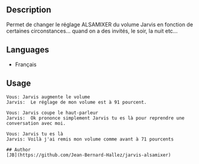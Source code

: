 <!---
IMPORTANT
=========
This README.md is displayed in the WebStore as well as within Jarvis app
Please do not change the structure of this file
Fill-in Description, Usage & Author sections
Make sure to rename the [en] folder into the language code your plugin is written in (ex: fr, es, de, it...)
For multi-language plugin:
- clone the language directory and translate commands/functions.sh
- optionally write the Description / Usage sections in several languages
-->
## Description
Permet de changer le réglage ALSAMIXER du volume Jarvis en fonction de certaines circonstances... quand on a des invités, le soir, la nuit etc...

## Languages

* Français

## Usage
```
Vous: Jarvis augmente le volume
Jarvis:  Le réglage de mon volume est à 91 pourcent.

Vous: Jarvis coupe le haut-parleur
Jarvis:  Ok prononce simplement Jarvis tu es là pour reprendre une conversation avec moi.

Vous: Jarvis tu es là
Jarvis: Voilà j'ai remis mon volume comme avant à 71 pourcents

## Author
[JB](https://github.com/Jean-Bernard-Hallez/jarvis-alsamixer)
